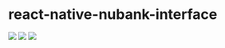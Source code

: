 # react-native-nubank-interface

![](src/assets/appimg1.png)
![](src/assets/appimg2.png)
![](src/assets/appimg3.png)